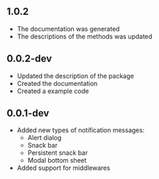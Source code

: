 ## 1.0.2
* The documentation was generated
* The descriptions of the methods was updated

## 0.0.2-dev

* Updated the description of the package
* Created the documentation
* Created a example code

## 0.0.1-dev

* Added new types of notification messages:
    * Alert dialog
    * Snack bar
    * Persistent snack bar
    * Modal bottom sheet
* Added support for middlewares
